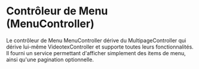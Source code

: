 # Contrôleur de Menu (MenuController)

Le contrôleur de Menu MenuController dérive du MultipageController qui dérive lui-même VideotexController et supporte toutes leurs fonctionnalités.
Il fourni un service permettant d'afficher simplement des items de menu, ainsi qu'une pagination optionnelle.

